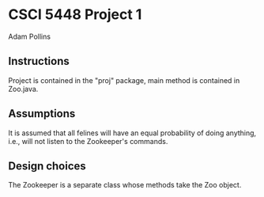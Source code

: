 # CSCI 5448 Project 1

Adam Pollins

## Instructions
Project is contained in the "proj" package, main method is contained in Zoo.java.

## Assumptions
It is assumed that all felines will have an equal probability of doing anything, i.e., will not listen to the Zookeeper's commands.

## Design choices
The Zookeeper is a separate class whose methods take the Zoo object.
